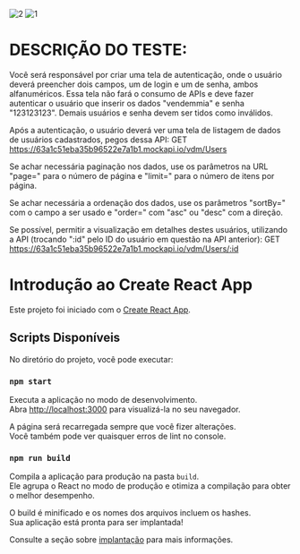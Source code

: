 ![2](https://github.com/mahsousa/teste-login/assets/32987989/6b1b311a-7a2a-4903-9fe6-44a0f97cc8f5)
![1](https://github.com/mahsousa/teste-login/assets/32987989/de85c95c-2448-4b36-b3cc-c9277d661d09)

# DESCRIÇÃO DO TESTE:

Você será responsável por criar uma tela de autenticação, onde o usuário deverá preencher dois campos, um de login e um de senha, ambos alfanuméricos. Essa tela não fará o consumo de APIs e deve fazer autenticar o usuário que inserir os dados "vendemmia" e senha "123123123". Demais usuários e senha devem ser tidos como inválidos.

Após a autenticação, o usuário deverá ver uma tela de listagem de dados de usuários cadastrados, pegos dessa API:
GET https://63a1c51eba35b96522e7a1b1.mockapi.io/vdm/Users
 
Se achar necessária paginação nos dados, use os parâmetros na URL "page=" para o número de página e "limit=" para o número de itens por página.

Se achar necessária a ordenação dos dados, use os parâmetros "sortBy=" com o campo a ser usado e "order=" com "asc" ou "desc" com a direção.
 
Se possível, permitir a visualização em detalhes destes usuários, utilizando a API (trocando ":id" pelo ID do usuário em questão na API anterior):
GET https://63a1c51eba35b96522e7a1b1.mockapi.io/vdm/Users/:id


#


# Introdução ao Create React App

Este projeto foi iniciado com o [Create React App](https://github.com/facebook/create-react-app).

## Scripts Disponíveis

No diretório do projeto, você pode executar:

### `npm start`

Executa a aplicação no modo de desenvolvimento.\
Abra [http://localhost:3000](http://localhost:3000) para visualizá-la no seu navegador.

A página será recarregada sempre que você fizer alterações.\
Você também pode ver quaisquer erros de lint no console.

### `npm run build`

Compila a aplicação para produção na pasta `build`.\
Ele agrupa o React no modo de produção e otimiza a compilação para obter o melhor desempenho.

O build é minificado e os nomes dos arquivos incluem os hashes.\
Sua aplicação está pronta para ser implantada!

Consulte a seção sobre [implantação](https://facebook.github.io/create-react-app/docs/deployment) para mais informações.
